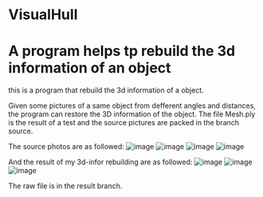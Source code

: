 
# VisualHull

# A program helps tp rebuild the 3d information of an object

this is a program that rebuild the 3d information of a object.

Given some pictures of a same object from defferent angles and distances, the program can restore the 3D information of the object.
The file Mesh.ply is the result of a test and the source pictures are packed in the branch source.

The source photos are as followed:
![image](https://github.com/linm13/VisualHull/blob/source/WD2_1_00020.png)
![image](https://github.com/linm13/VisualHull/blob/source/WD2_5_00020.png)
![image](https://github.com/linm13/VisualHull/blob/source/WD2_9_00020.png)
![image](https://github.com/linm13/VisualHull/blob/source/WD2_13_00020.png)

And the result of my 3d-infor rebuilding are as followed: 
![image](https://github.com/linm13/VisualHull/blob/result/3d1.JPG)
![image](https://github.com/linm13/VisualHull/blob/result/3d2.JPG)
![image](https://github.com/linm13/VisualHull/blob/result/3d3.JPG)

The raw file is in the result branch.
